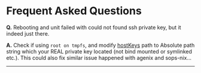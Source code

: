 # Frequent Asked Questions

**Q.** Rebooting and unit failed with could not found ssh private key, but it indeed just there.

**A.**   Check if using `root on tmpfs`, and modify [hostKeys](https://milieuim.github.io/vaultix/nixos-option.html#hostkeys) path to Absolute path string which your REAL private key located (not bind mounted or symlinked etc.). This could also fix similar issue happened with agenix and sops-nix...

---

